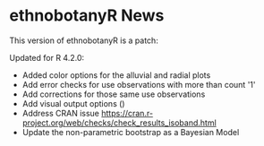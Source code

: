 # ethnobotanyR News

This version of ethnobotanyR is a patch:

Updated for R 4.2.0:

- Added color options for the alluvial and radial plots
- Add error checks for use observations with more than count '1'
- Add corrections for those same use observations
- Add visual output options ()
- Address CRAN issue https://cran.r-project.org/web/checks/check_results_isoband.html
- Update the non-parametric bootstrap as a Bayesian Model